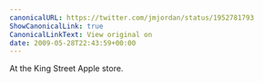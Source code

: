 ```yaml
---
canonicalURL: https://twitter.com/jmjordan/status/1952781793
ShowCanonicalLink: true
CanonicalLinkText: View original on
date: 2009-05-28T22:43:59+00:00
---
```

At the King Street Apple store.